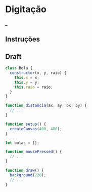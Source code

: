 # Digitação

[_]()

## Instruções



## Draft

```js
class Bola {
  constructor(x, y, raio) {
    this.x = x;
    this.y = y;
    this.raio = raio;
  }
}

function distancia(ax, ay, bx, by) {
  // ...
}

function setup() {
  createCanvas(400, 400);
}

let bolas = [];

function mousePressed() {
  // ...
}

function draw() {
  background(220);
  // ...
}
```